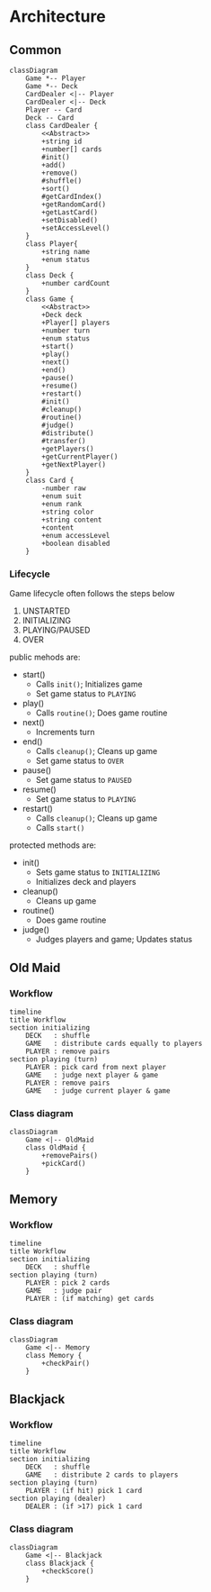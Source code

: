 # Architecture

## Common

```mermaid
classDiagram
    Game *-- Player
    Game *-- Deck
    CardDealer <|-- Player
    CardDealer <|-- Deck
    Player -- Card
    Deck -- Card
    class CardDealer {
        <<Abstract>>
        +string id
        +number[] cards
        #init()
        +add()
        +remove()
        #shuffle()
        +sort()
        #getCardIndex()
        +getRandomCard()
        +getLastCard()
        +setDisabled()
        +setAccessLevel()
    }
    class Player{
        +string name
        +enum status
    }
    class Deck {
        +number cardCount
    }
    class Game {
        <<Abstract>>
        +Deck deck
        +Player[] players
        +number turn
        +enum status
        +start()
        +play()
        +next()
        +end()
        +pause()
        +resume()
        +restart()
        #init()
        #cleanup()
        #routine()
        #judge()
        #distribute()
        #transfer()
        +getPlayers()
        +getCurrentPlayer()
        +getNextPlayer()
    }
    class Card {
        -number raw
        +enum suit
        +enum rank
        +string color
        +string content
        +content
        +enum accessLevel
        +boolean disabled
    }
```

### Lifecycle

Game lifecycle often follows the steps below

1. UNSTARTED
2. INITIALIZING
3. PLAYING/PAUSED
4. OVER

public mehods are:

- start()
  - Calls `init()`; Initializes game
  - Set game status to `PLAYING`
- play()
  - Calls `routine()`; Does game routine
- next()
  - Increments turn
- end()
  - Calls `cleanup()`; Cleans up game
  - Set game status to `OVER`
- pause()
  - Set game status to `PAUSED`
- resume()
  - Set game status to `PLAYING`
- restart()
  - Calls `cleanup()`; Cleans up game
  - Calls `start()`

protected methods are:

- init()
  - Sets game status to `INITIALIZING`
  - Initializes deck and players
- cleanup()
  - Cleans up game
- routine()
  - Does game routine
- judge()
  - Judges players and game; Updates status

## Old Maid

### Workflow

```mermaid
timeline
title Workflow
section initializing
    DECK   : shuffle
    GAME   : distribute cards equally to players
    PLAYER : remove pairs
section playing (turn)
    PLAYER : pick card from next player
    GAME   : judge next player & game
    PLAYER : remove pairs
    GAME   : judge current player & game
```

### Class diagram

```mermaid
classDiagram
    Game <|-- OldMaid
    class OldMaid {
        +removePairs()
        +pickCard()
    }
```

## Memory

### Workflow

```mermaid
timeline
title Workflow
section initializing
    DECK   : shuffle
section playing (turn)
    PLAYER : pick 2 cards
    GAME   : judge pair
    PLAYER : (if matching) get cards
```

### Class diagram

```mermaid
classDiagram
    Game <|-- Memory
    class Memory {
        +checkPair()
    }
```

## Blackjack

### Workflow

```mermaid
timeline
title Workflow
section initializing
    DECK   : shuffle
    GAME   : distribute 2 cards to players
section playing (turn)
    PLAYER : (if hit) pick 1 card
section playing (dealer)
    DEALER : (if >17) pick 1 card
```

### Class diagram

```mermaid
classDiagram
    Game <|-- Blackjack
    class Blackjack {
        +checkScore()
    }
```
